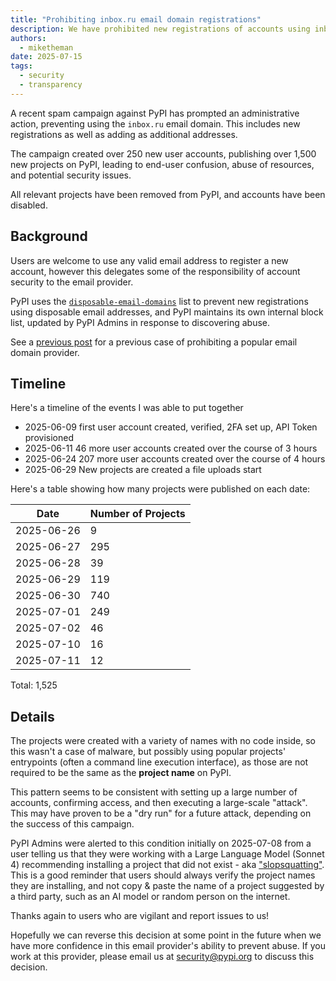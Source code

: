 ```yaml
---
title: "Prohibiting inbox.ru email domain registrations"
description: We have prohibited new registrations of accounts using inbox.ru email domains.
authors:
  - miketheman
date: 2025-07-15
tags:
  - security
  - transparency
---
```


A recent spam campaign against PyPI has prompted an administrative action,
preventing using the `inbox.ru` email domain.
This includes new registrations as well as adding as additional addresses.

The campaign created over 250 new user accounts,
publishing over 1,500 new projects on PyPI,
leading to end-user confusion, abuse of resources, and potential security issues.

All relevant projects have been removed from PyPI, and accounts have been disabled.

<!-- more -->

## Background

Users are welcome to use any valid email address to register a new account,
however this delegates some of the responsibility of account security
to the email provider.

PyPI uses the [`disposable-email-domains`](https://github.com/disposable-email-domains/disposable-email-domains)
list to prevent new registrations using disposable email addresses,
and PyPI maintains its own internal block list,
updated by PyPI Admins in response to discovering abuse.

See a [previous post](./2024-06-16-prohibiting-msn-emails.md)
for a previous case of prohibiting a popular email domain provider.

## Timeline

Here's a timeline of the events I was able to put together

- 2025-06-09 first user account created, verified, 2FA set up, API Token provisioned
- 2025-06-11 46 more user accounts created over the course of 3 hours
- 2025-06-24 207 more user accounts created over the course of 4 hours
- 2025-06-29 New projects are created a file uploads start

Here's a table showing how many projects were published on each date:

| Date       | Number of Projects |
|------------|--------------------|
| 2025-06-26 | 9                  |
| 2025-06-27 | 295                |
| 2025-06-28 | 39                 |
| 2025-06-29 | 119                |
| 2025-06-30 | 740                |
| 2025-07-01 | 249                |
| 2025-07-02 | 46                 |
| 2025-07-10 | 16                 |
| 2025-07-11 | 12                 |

Total: 1,525

## Details

The projects were created with a variety of names with no code inside,
so this wasn't a case of malware, but possibly using popular projects' entrypoints
(often a command line execution interface),
as those are not required to be the same as the **project name** on PyPI.

This pattern seems to be consistent with setting up a large number of accounts,
confirming access, and then executing a large-scale "attack".
This may have proven to be a "dry run" for a future attack,
depending on the success of this campaign.

PyPI Admins were alerted to this condition initially on 2025-07-08
from a user telling us that they were working with a Large Language Model (Sonnet 4)
recommending installing a project that did not exist - aka ["slopsquatting"](https://en.wikipedia.org/wiki/Slopsquatting).
This is a good reminder that users should always verify the project names they are installing,
and not copy & paste the name of a project suggested by a third party,
such as an AI model or random person on the internet.

Thanks again to users who are vigilant and report issues to us!

Hopefully we can reverse this decision at some point in the future when
we have more confidence in this email provider's ability to prevent abuse.
If you work at this provider, please email us at [security@pypi.org](mailto:security@pypi.org)
to discuss this decision.
